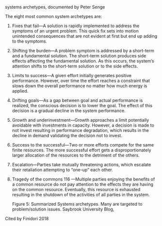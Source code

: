 systems archetypes, documented by Peter Senge

The eight most common system archetypes are: 
1. Fixes  that  fail—A  solution  is  rapidly  implemented  to  address  the  symptoms  of  an  urgent 
problem. This quick fix sets into motion unintended consequences that are not evident at first 
but end up adding to the symptoms. 
2. Shifting the burden—A problem symptom is addressed by a short-term and a fundamental 
solution. The short-term solution produces side effects affecting the fundamental solution. As 
this occurs, the system’s attention shifts to the short-term solution or to the side effects. 
3. Limits to success—A given effort initially generates positive performance. However, over time 
the effort reaches a constraint that slows down the overall performance no matter how much 
energy is applied. 
4. Drifting  goals—As  a  gap  between  goal  and  actual  performance  is  realized,  the  conscious 
decision  is  to  lower  the  goal.  The  effect  of  this  decision  is  a  gradual  decline  in  the  system 
performance. 
5. Growth  and  underinvestment—Growth  approaches  a  limit  potentially  avoidable  with 
investments in capacity. However, a decision is made to not invest resulting in performance 
degradation, which results in the decline in demand validating the decision not to invest. 
6. Success to the successful—Two or more efforts compete for the same finite resources. The 
more  successful  effort  gets  a  disproportionately  larger  allocation  of  the  resources  to  the 
detriment of the others. 
7. Escalation—Parties  take  mutually  threatening  actions,  which  escalate  their  retaliation 
attempting to “one-up” each other. 
8. Tragedy of the commons 116 —Multiple parties enjoying the benefits of a common resource do 
not  pay  attention  to  the  effects  they  are  having  on  the  common  resource.  Eventually,  this 
resource is exhausted resulting in the shutdown of the activities of all parties in the system. 
 
   Figure 5:  Summarized Systems archetypes. Many are targeted to problem/solution issues. Saybrook University Blog, 

Cited by Finidori 2018
